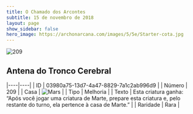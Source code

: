 ```yaml
---
title: O Chamado dos Arcontes
subtitle: 15 de novembro de 2018
layout: page
show_sidebar: false
hero_image: https://archonarcana.com/images/5/5e/Starter-cota.jpg
---
```


![209](https://cdn.keyforgegame.com/media/card_front/pt/341_209_JHRJCP7RMVH2_pt.png)

## Antena do Tronco Cerebral

|----|----|
| ID | 03980a75-13d7-4a47-8829-7a1c2ab996d9 |
| Número | 209 |
| Casa | ![Mars](https://archonarcana.com/images/thumb/d/de/Mars.png/22px-Mars.png "Marte") |
| Tipo | Melhoria |
| Texto | Esta criatura ganha: “Após você jogar uma criatura de Marte, prepare esta criatura e, pelo restante do turno, ela pertence à casa de Marte.” |
| Raridade | Rara |
